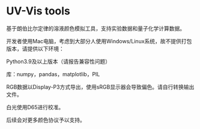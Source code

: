 # UV-Vis tools
基于朗伯比尔定律的溶液颜色模拟工具，支持实验数据和量子化学计算数据。

开发者使用Mac电脑，考虑到大部分人使用Windows/Linux系统，故不提供打包版本，请提供以下环境：

Python3.9及以上版本（请报告兼容性问题）

库：numpy，pandas，matplotlib，PIL

RGB数据以Display-P3方式导出，使用sRGB显示器会导致偏色。请自行转换输出文件。

白光使用D65进行校准。

后续会对更多颜色协议予以支持。
